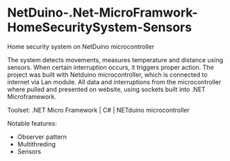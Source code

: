 # NetDuino-.Net-MicroFramwork-HomeSecuritySystem-Sensors
Home security system on NetDuino microcontroller 


The system detects movements, measures temperature and distance using sensors. When certain interruption occurs, it triggers proper action. The project was built with Netduino microcontroller, which is connected to internet via Lan module. All data and interruptions from the microcontroller where pulled and presented on website, using sockets built into .NET Microframework.

Toolset:
.NET Micro Framework | C# | NETduino microcontroller

Notable features:
- Observer pattern
- Multithreding
- Sensors
